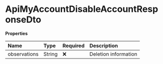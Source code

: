 # ApiMyAccountDisableAccountResponseDto

**Properties**

| Name         | Type   | Required | Description          |
| :----------- | :----- | :------- | :------------------- |
| observations | String | ❌       | Deletion information |

<!-- This file was generated by liblab | https://liblab.com/ -->

